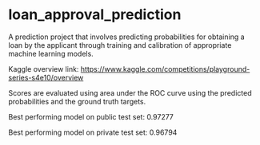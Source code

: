 # loan_approval_prediction

A prediction project that involves predicting
probabilities for obtaining a loan by the applicant through
training and calibration of appropriate machine learning models.

Kaggle overview link: https://www.kaggle.com/competitions/playground-series-s4e10/overview

Scores are evaluated using area under the ROC curve using the predicted probabilities and the ground truth targets.

Best performing model on public test set: 0.97277

Best performing model on private test set: 0.96794
